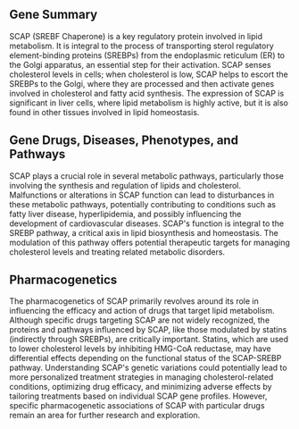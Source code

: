 ## Gene Summary
SCAP (SREBF Chaperone) is a key regulatory protein involved in lipid metabolism. It is integral to the process of transporting sterol regulatory element-binding proteins (SREBPs) from the endoplasmic reticulum (ER) to the Golgi apparatus, an essential step for their activation. SCAP senses cholesterol levels in cells; when cholesterol is low, SCAP helps to escort the SREBPs to the Golgi, where they are processed and then activate genes involved in cholesterol and fatty acid synthesis. The expression of SCAP is significant in liver cells, where lipid metabolism is highly active, but it is also found in other tissues involved in lipid homeostasis.

## Gene Drugs, Diseases, Phenotypes, and Pathways
SCAP plays a crucial role in several metabolic pathways, particularly those involving the synthesis and regulation of lipids and cholesterol. Malfunctions or alterations in SCAP function can lead to disturbances in these metabolic pathways, potentially contributing to conditions such as fatty liver disease, hyperlipidemia, and possibly influencing the development of cardiovascular diseases. SCAP's function is integral to the SREBP pathway, a critical axis in lipid biosynthesis and homeostasis. The modulation of this pathway offers potential therapeutic targets for managing cholesterol levels and treating related metabolic disorders.

## Pharmacogenetics
The pharmacogenetics of SCAP primarily revolves around its role in influencing the efficacy and action of drugs that target lipid metabolism. Although specific drugs targeting SCAP are not widely recognized, the proteins and pathways influenced by SCAP, like those modulated by statins (indirectly through SREBPs), are critically important. Statins, which are used to lower cholesterol levels by inhibiting HMG-CoA reductase, may have differential effects depending on the functional status of the SCAP-SREBP pathway. Understanding SCAP's genetic variations could potentially lead to more personalized treatment strategies in managing cholesterol-related conditions, optimizing drug efficacy, and minimizing adverse effects by tailoring treatments based on individual SCAP gene profiles. However, specific pharmacogenetic associations of SCAP with particular drugs remain an area for further research and exploration.